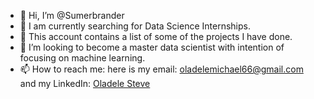 - 👋 Hi, I’m @Sumerbrander
- 👀 I am currently searching for Data Science Internships.
- 🌱 This account contains a list of some of the projects I have done.
- 💞️ I’m looking to become a master data scientist with intention of focusing on machine learning.
- 📫 How to reach me: here is my email: oladelemichael66@gmail.com and my LinkedIn: [Oladele Steve](https://www.linkedin.com/in/oladele-steve-62298a186/)
  

<!---
Sumerbrander/Sumerbrander is a ✨ special ✨ repository because its `README.md` (this file) appears on your GitHub profile.
You can click the Preview link to take a look at your changes.
--->
